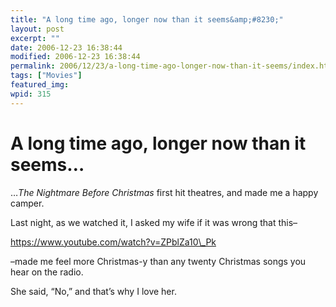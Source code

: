 ```yaml
---
title: "A long time ago, longer now than it seems&amp;#8230;"
layout: post
excerpt: ""
date: 2006-12-23 16:38:44
modified: 2006-12-23 16:38:44
permalink: 2006/12/23/a-long-time-ago-longer-now-than-it-seems/index.html
tags: ["Movies"]
featured_img: 
wpid: 315
---
```


# A long time ago, longer now than it seems&#8230;

…*The Nightmare Before Christmas* first hit theatres, and made me a happy camper.

Last night, as we watched it, I asked my wife if it was wrong that this–

https://www.youtube.com/watch?v=ZPblZa10\_Pk

–made me feel more Christmas-y than any twenty Christmas songs you hear on the radio.

She said, “No,” and that’s why I love her.